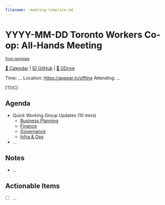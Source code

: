 ```yaml
---
filename: -meeting-template.md
---
```

# YYYY-MM-DD Toronto Workers Co-op: All-Hands Meeting

<sup>[from template][template]</sup>

[:date: Calendar][cal] | [:cat: GitHub][gh] | [:open_file_folder: GDrive][gdrive]

Time: ...
Location: https://appear.in/offline
Attending: ...

[TOC]

## Agenda

- Quick Working Group Updates (10 mins)
    - [Business Planning][biz-wg]
    - [Finance][fin-wg]
    - [Governance][gov-wg]
    - [Infra & Ops][ino-wg]
- ...

## Notes

- ...

## Actionable Items

- [ ] ...


<!-- Links -->
[template]: https://hackmd.io/0mgHiik2QwOLbOT-2_Uh7w?edit
[cal]: https://calendar.google.com/calendar/embed?src=s2224p8sptnujs736vplf9anjo%40group.calendar.google.com&ctz=America%2FToronto
[gh]: https://github.com/cryptographydog/december-retreat
[gdrive]: https://drive.google.com/drive/u/0/folders/14KYnYwOEK3InYZ3jCn-Gtf5q430sE9oc
[biz-wg]: https://loomio.cryptography.dog/g/ojZI2bPl/working-groups-business-planning
[fin-wg]: https://loomio.cryptography.dog/g/sRPwaorg/working-groups-finance
[gov-wg]: https://loomio.cryptography.dog/g/BaAj6dQn/working-groups-governance-by-laws-incorporation-articles-gm-
[ino-wg]: https://loomio.cryptography.dog/g/KvARWad7/working-groups-infrastructure-and-operations
